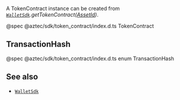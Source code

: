 A TokenContract instance can be created from _[`WalletSdk`](/#/Types/WalletSdk).getTokenContract([AssetId](/#/Types/AssetId))_.

@spec @aztec/sdk/token_contract/index.d.ts TokenContract

## TransactionHash

@spec @aztec/sdk/token_contract/index.d.ts enum TransactionHash

## See also

- [`WalletSdk`](/#/Types/WalletSdk)
